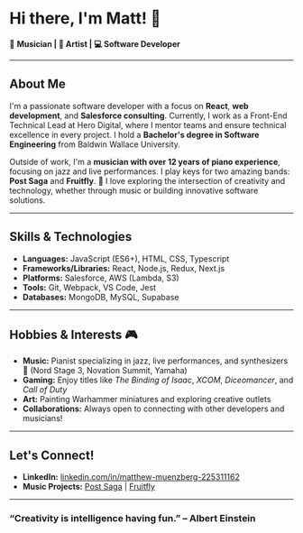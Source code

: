 # Hi there, I'm Matt! 👋

🎹 **Musician | 🎨 Artist | 💻 Software Developer**

---

## About Me
I'm a passionate software developer with a focus on **React**, **web development**, and **Salesforce consulting**. Currently, I work as a Front-End Technical Lead at Hero Digital, where I mentor teams and ensure technical excellence in every project. I hold a **Bachelor's degree in Software Engineering** from Baldwin Wallace University.

Outside of work, I'm a **musician with over 12 years of piano experience**, focusing on jazz and live performances. I play keys for two amazing bands: **Post Saga** and **Fruitfly**. 🎵 I love exploring the intersection of creativity and technology, whether through music or building innovative software solutions.

---

## Skills & Technologies

- **Languages:** JavaScript (ES6+), HTML, CSS, Typescript
- **Frameworks/Libraries:** React, Node.js, Redux, Next.js
- **Platforms:** Salesforce, AWS (Lambda, S3)
- **Tools:** Git, Webpack, VS Code, Jest
- **Databases:** MongoDB, MySQL, Supabase

---

## Hobbies & Interests 🎮

- **Music:** Pianist specializing in jazz, live performances, and synthesizers 🎹 (Nord Stage 3, Novation Summit, Yamaha)
- **Gaming:** Enjoy titles like *The Binding of Isaac*, *XCOM*, *Diceomancer*, and *Call of Duty*
- **Art:** Painting Warhammer miniatures and exploring creative outlets
- **Collaborations:** Always open to connecting with other developers and musicians!

---

## Let's Connect!

- **LinkedIn:** [linkedin.com/in/matthew-muenzberg-225311162](https://www.linkedin.com/in/matthew-muenzberg-225311162/)
- **Music Projects:** [Post Saga](https://www.postsaga.com/) | [Fruitfly](https://linktr.ee/_fruitfly_)

---

### “Creativity is intelligence having fun.” – Albert Einstein
